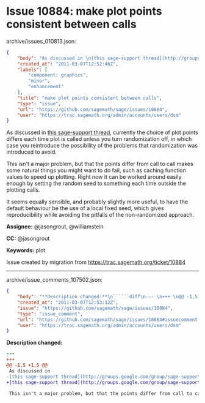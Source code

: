 # Issue 10884: make plot points consistent between calls

archive/issues_010813.json:
```json
{
    "body": "As discussed in \n[this sage-support thread](http://groups.google.com/group/sage-support/browse_thread/thread/54cde75b815ced40#), currently the choice of plot points differs each time plot is called unless you turn randomization off, in which case you reintroduce the possibility of the problems that randomization was introduced to avoid.  \n\nThis isn't a major problem, but that the points differ from call to call makes some natural things you might want to do fail, such as caching function values to speed up plotting.  Right now it can be worked around easily enough by setting the random seed to something each time outside the plotting calls.\n\nIt seems equally sensible, and probably slightly more useful, to have the default behaviour be the use of a local fixed seed, which gives reproducibility while avoiding the pitfalls of the non-randomized approach.  \n\n**Assignee:** @jasongrout, @williamstein\n\n**CC:**  @jasongrout\n\n**Keywords:** plot\n\nIssue created by migration from https://trac.sagemath.org/ticket/10884\n\n",
    "created_at": "2011-03-07T12:52:46Z",
    "labels": [
        "component: graphics",
        "minor",
        "enhancement"
    ],
    "title": "make plot points consistent between calls",
    "type": "issue",
    "url": "https://github.com/sagemath/sage/issues/10884",
    "user": "https://trac.sagemath.org/admin/accounts/users/dsm"
}
```
As discussed in 
[this sage-support thread](http://groups.google.com/group/sage-support/browse_thread/thread/54cde75b815ced40#), currently the choice of plot points differs each time plot is called unless you turn randomization off, in which case you reintroduce the possibility of the problems that randomization was introduced to avoid.  

This isn't a major problem, but that the points differ from call to call makes some natural things you might want to do fail, such as caching function values to speed up plotting.  Right now it can be worked around easily enough by setting the random seed to something each time outside the plotting calls.

It seems equally sensible, and probably slightly more useful, to have the default behaviour be the use of a local fixed seed, which gives reproducibility while avoiding the pitfalls of the non-randomized approach.  

**Assignee:** @jasongrout, @williamstein

**CC:**  @jasongrout

**Keywords:** plot

Issue created by migration from https://trac.sagemath.org/ticket/10884





---

archive/issue_comments_107502.json:
```json
{
    "body": "**Description changed:**\n``````diff\n--- \n+++ \n@@ -1,5 +1,5 @@\n As discussed in \n-[this sage-support thread](http://groups.google.com/group/sage-support/browse_thread/thread/54cde75b815ced40#), currently the choice of plot points differs each time plot is called unless you turn randomization off, in which case you re-introduce the possibility of the problems that randomization was introduced to avoid.  \n+[this sage-support thread](http://groups.google.com/group/sage-support/browse_thread/thread/54cde75b815ced40#), currently the choice of plot points differs each time plot is called unless you turn randomization off, in which case you reintroduce the possibility of the problems that randomization was introduced to avoid.  \n \n This isn't a major problem, but that the points differ from call to call makes some natural things you might want to do fail, such as caching function values to speed up plotting.  Right now it can be worked around easily enough by setting the random seed to something each time outside the plotting calls.\n \n``````\n",
    "created_at": "2011-03-07T12:53:12Z",
    "issue": "https://github.com/sagemath/sage/issues/10884",
    "type": "issue_comment",
    "url": "https://github.com/sagemath/sage/issues/10884#issuecomment-107502",
    "user": "https://trac.sagemath.org/admin/accounts/users/dsm"
}
```

**Description changed:**
``````diff
--- 
+++ 
@@ -1,5 +1,5 @@
 As discussed in 
-[this sage-support thread](http://groups.google.com/group/sage-support/browse_thread/thread/54cde75b815ced40#), currently the choice of plot points differs each time plot is called unless you turn randomization off, in which case you re-introduce the possibility of the problems that randomization was introduced to avoid.  
+[this sage-support thread](http://groups.google.com/group/sage-support/browse_thread/thread/54cde75b815ced40#), currently the choice of plot points differs each time plot is called unless you turn randomization off, in which case you reintroduce the possibility of the problems that randomization was introduced to avoid.  
 
 This isn't a major problem, but that the points differ from call to call makes some natural things you might want to do fail, such as caching function values to speed up plotting.  Right now it can be worked around easily enough by setting the random seed to something each time outside the plotting calls.
 
``````

